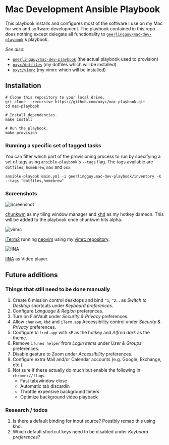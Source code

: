 # Mac Development Ansible Playbook

This playbook installs and configures most of the software I use on my Mac for web and software development. The playbook contained in this repo does nothing except delegate all functionality to [`geerlingguy/mac-dev-playbook`](https://github.com/geerlingguy/mac-dev-playbook)'s playbook.

*See also*:

- [`geerlingguy/mac-dev-playbook`](https://github.com/geerlingguy/mac-dev-playbook) (the actual playbook used to provision)
- [`oxyc/dotfiles`](https://github.com/oxyc/dotfiles) (my dotfiles which will be installed)
- [`oxyc/vimrc`](https://github.com/oxyc/vimrc) (my vimrc which will be installed)

## Installation

    # Clone this repository to your local drive.
    git clone --recursive https://github.com/oxyc/mac-playbook.git
    cd mac-playbook

    # Install dependencies.
    make install

    # Run the playbook.
    make provision

### Running a specific set of tagged tasks

You can filter which part of the provisioning process to run by specifying a set of tags using `ansible-playbook`'s `--tags` flag. The tags available are `dotfiles`, `homebrew`, `mas` and `osx`.

    ansible-playook main.yml -i geerlingguy.mac-dev-playbook/inventory -K --tags "dotfiles,homebrew"

### Screenshots

![Screenshot](http://i.imgur.com/XJjQx0C.jpg)

[chunkwm](https://github.com/koekeishiya/chunkwm) as my tiling window manager and [khd](https://github.com/koekeishiya/khd) as my hotkey dameon. This will be added to the playbook once chunkwm hits alpha.

![vimrc](http://i.imgur.com/MFYk8fT.jpg)

[iTerm2](https://www.iterm2.com/) running [neovim](https://neovim.io/) using my [vimrc repository](https://github.com/oxyc/vimrc).

![IINA](http://i.imgur.com/doIWf0i.jpg)

[IINA](https://lhc70000.github.io/iina/) as Video player.

## Future additions

### Things that still need to be done manually

1. Create 6 mission control desktops and bind `^1`, `^2`… as _Switch to Desktop_ shortcuts under _Keyboard preferences_.
1. Configure _Language & Region_ preferences.
1. Turn on FileVault under _Security & Privacy_ preferences.
1. Allow `chunkwm`, `khd` and `iTerm.app` Accessibility control under _Security & Privacy_ preferences.
1. Configure `Alfred.app` with `⌘P` as the hotkey and _Alfred dark_ as the theme.
1. Remove `iTunes helper` from _Login items_ under _User & Groups_ preferences.
1. Disable gesture to Zoom under _Accessibility_ preferences.
1. Configure extra Mail and/or Calendar accounts (e.g. Google, Exchange, etc.).
1. Not sure if these actually do much but enable the following in `chrome://flags`:
   - Fast tab/window close
   - Automatic tab discardin
   - Throttle expensive background timers
   - Optimize background video playback

### Research / todos

1. Is there a default binding for input source? Possibly remap this using khd.
1. Which default shortcut keys need to be disabled under _Keyboard preferences_?
